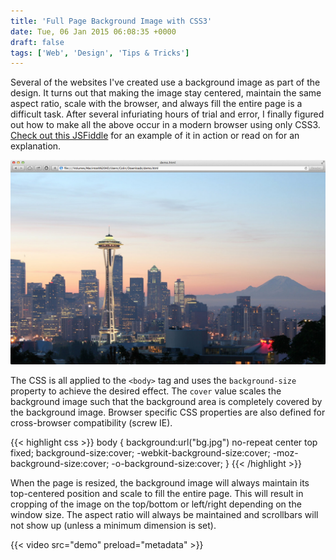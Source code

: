 ```yaml
---
title: 'Full Page Background Image with CSS3'
date: Tue, 06 Jan 2015 06:08:35 +0000
draft: false
tags: ['Web', 'Design', 'Tips & Tricks']
---
```


Several of the websites I've created use a background image as part of the design. It turns out that making the image stay centered, maintain the same aspect ratio, scale with the browser, and always fill the entire page is a difficult task. After several infuriating hours of trial and error, I finally figured out how to make all the above occur in a modern browser using only CSS3. [Check out this JSFiddle](http://jsfiddle.net/o286bbpg/) for an example of it in action or read on for an explanation.

![Example](Example.jpg)

The CSS is all applied to the `<body>` tag and uses the `background-size` property to achieve the desired effect. The `cover` value scales the background image such that the background area is completely covered by the background image. Browser specific CSS properties are also defined for cross-browser compatibility (screw IE).

{{< highlight css >}}
body {
    background:url("bg.jpg") no-repeat center top fixed;
    background-size:cover;
    -webkit-background-size:cover;
    -moz-background-size:cover;
    -o-background-size:cover;
}
{{< /highlight >}}

When the page is resized, the background image will always maintain its top-centered position and scale to fill the entire page. This will result in cropping of the image on the top/bottom or left/right depending on the window size. The aspect ratio will always be maintained and scrollbars will not show up (unless a minimum dimension is set).

{{< video src="demo" preload="metadata" >}}
